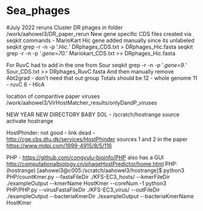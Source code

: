# Sea_phages

#July 2022 reruns 
Cluster DR phages in folder /work/aahowel3/DR_paper_rerun
New gene specific CDS files created via seqkit commands - MarioKart Hic gene added manually since its unlabeled 
seqkit grep -r -n -p '.*Hic.*' DRphages_CDS.txt > DRphages_Hic.fasta
seqkit grep -r -n -p '.*gene=70.*' Mariokart_CDS.txt >> DRphages_Hic.fasta

For RuvC had to add in the one from Sour
seqkit grep -r -n -p '.*gene=9.*' Sour_CDS.txt >> DRphages_RuvC.fasta 
And then manually remove Abt2grad - don't need that out group 
Totals should be 12 - whole genome 11 - ruvC 6 - HIcA 

location of comparitive paper viruses
/work/aahowel3/VirHostMatcher_results/onlyDandP_viruses

NEW YEAR NEW DIRECTORY BABY
SOL - /scratch/hostrange
source activate hostrange


HostPhinder: not good - link dead - http://cge.cbs.dtu.dk/services/HostPhinder 
sources 1 and 2 in the paper https://www.mdpi.com/1999-4915/8/5/116 

PHP - https://github.com/congyulu-bioinfo/PHP
also has a GUI http://computationalbiology.cn/phageHostPredictor/home.html
PHP: (hostrange) [aahowel3@c005:/scratch/aahowel3/hostrange]$ python3 PHP/countKmer.py --fastaFileDir  ./KFS-EC3_hosts/ --kmerFileDir ./exampleOutput --kmerName HostKmer  --coreNum -1
python3 PHP/PHP.py --virusFastaFileDir ./KFS-EC3_virus/  --outFileDir ./exampleOutput  --bacteriaKmerDir ./exampleOutput  --bacteriaKmerName HostKmer
